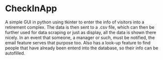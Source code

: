 # CheckInApp
A simple GUI in python using tkinter to enter the info of visitors into a retirement complex. The data is then sent to a .csv file, which can then be further used for data scraping or just as display, all the data is shown there nicely. In an event that someone, a manager or such, must be notified, the email feature serves that purpose too. Also has a look-up feature to find people that have already been enterd into the database, so their info can be autofilled.

